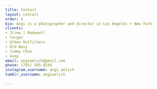 ```yaml
---
title: Contact
layout: contact
order: 5
bio: Angi is a photographer and director in Los Angeles + New York
clients:
- JCrew | Madewell
- Target
- Urban Outfitters
- Old Navy
- Jimmy Choo
- Goop
email: angiwelsch@gmail.com
phone: (703) 505-9244
instagram_username: angi_welsch
tumblr_username: angiwelsch

---
```

